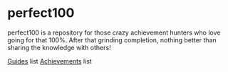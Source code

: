 # perfect100

perfect100 is a repository for those crazy achievement hunters who love going for that 100%. After that grinding completion, nothing better than sharing the knowledge with others!

[Guides](/guides/index.md) list
[Achievements](/achievements/index.md) list
